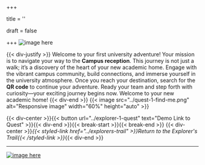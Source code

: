 +++

title = ''

draft = false

+++
![image here](../images/compass.png#center)

{{< div-justify >}}
Welcome to your first university adventure! Your mission is to navigate your way to the **Campus reception**. This journey is not just a walk; it’s a discovery of the heart of your new academic home. Engage with the vibrant campus community, build connections, and immerse yourself in the university atmosphere. Once you reach your destination, search for the **QR code** to continue your adventure. Ready your team and step forth with curiosity—your exciting journey begins now. Welcome to your new academic home!
{{< div-end >}}
{{< image src="../quest-1-find-me.png" alt="Responsive image" width="60%" height="auto" >}}

{{< div-center >}}{{< button url="../explorer-1-quest" text="Demo Link to Quest" >}}{{< div-end >}}{{< break-start >}}{{< break-end >}}
{{< div-center >}}*{{< styled-link href="../explorers-trail" >}}Return to the Explorer's Trail{{< /styled-link >}}*{{< div-end >}}
___
[![image here](../images/lost-icon.png#center)](../lost)
